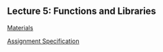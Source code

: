 ## Lecture 5: **Functions and Libraries**

[Materials](https://introcs.cs.princeton.edu/java/22library/)

[Assignment Specification](https://coursera.cs.princeton.edu/introcs/assignments/functions/specification.php)
